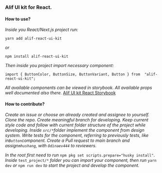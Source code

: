 ### **Alif UI kit for React.**

#### How to use?

*Inside you React/Next.js project run:*

    yarn add alif-react-ui-kit

*or*

    npm install alif-react-ui-kit

*Then inside you project import necessary component:*

    import { ButtonColor, ButtonSize, ButtonVariant, Button } from  "alif-react-ui-kit";

*All available components can be viewed in storybook. All available props well documented also there.*
[Alif UI kit React Storybook](https://storybook.alif.tj)

#### How to contribute?

*Create an issue or choose an already created and assignee to yourself.*
*Clone the repo. Create meaningful branch for developing.*
*Keep current style code and follow with current folder structure of the project while developing. Inside `src/*`folder implement the component from design system. Write tests for the component, referring to previously tests, like in`Button`component. Create a Pull request to main branch and assign`mhushang`, with `Odinaev444` to reviewers.*

*In the root first need to run* `npm pkg set scripts.prepare="husky install"`.
*Inside* `test_project/*` *folder you can import your component, then run* `yarn dev` *or* `npm run dev` *to start the project and develop the component.*
